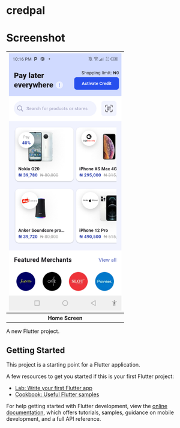 # credpal

# Screenshot
<table>
<tr>
<th><img alt="Screenshot_20250531_221712.png" src="Screenshot_20250531_221712.png" width="300"/></th>

<tr>
<th>Home Screen</th>
</tr>
</table>

A new Flutter project.

## Getting Started

This project is a starting point for a Flutter application.

A few resources to get you started if this is your first Flutter project:

- [Lab: Write your first Flutter app](https://docs.flutter.dev/get-started/codelab)
- [Cookbook: Useful Flutter samples](https://docs.flutter.dev/cookbook)

For help getting started with Flutter development, view the
[online documentation](https://docs.flutter.dev/), which offers tutorials,
samples, guidance on mobile development, and a full API reference.
